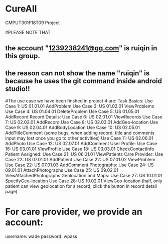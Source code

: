 # CureAll
CMPUT301F18T09 Project

#PLEASE NOTE THAT
## the account "1239238241@qq.com" is ruiqin in this group.
## the reason can not show the name "ruiqin" is because he uses the git command inside android studio!!

#The use case we have been finshed in project 4 are:
    Task Basics:
    Use Case 1: US 01.01.01 AddProblem
    Use Case 2: US 01.02.01 ViewProblems
    Use Case 4: US 01.04.01 DeleteProblem
    Use Case 5: US 01.05.01 AddRecord
    Record Details:
    Use Case 6: US 02.01.01 ViewRecords
    Use Case 7: US 02.02.01 AddRecord
    Use Case 8: US 02.03.01 AddGeo-location
    Use Case 9: US 02.04.01 AddBodyLocation
    Use Case 10: US 02.05.01 AddTitleComment (some bugs, when adding record, title and comments input may lost once you go to other     activities)
    Use Case 11: US 02.06.01 AddPhoto
    Use Case 12: US 02.07.01 AddComment
    User Profile:
    Use Case 16: US 03.01.01 ViewProfile
    Use Case 18: US 03.03.01 CheckContactInfo
    Patient Assigned:
    Use Case 21: US 06.01.01 ViewPatients
    Care Provider:
    Use Case 22: US 07.01.01 AddPatient
    Use Case 22: US 07.01.02 ViewProblem
    Use Case 22: US 07.01.03 AddComment
    Photographs:
    Use Case 24: US 09.01.01 AttachPhotographs
    Use Case 25: US 09.02.01 ViewAttachedPhotographs
    Geolocation and Maps:
    Use Case 27: US 10.01.01 SpecifyGeo-location
    Use Case 28: US 10.02.01 ViewGeo-location (half, only patient can view geolocation for a record, click the button in record detail page)
# For care provider, we provide an account:
  username: wade
  password: wpass
    
    
